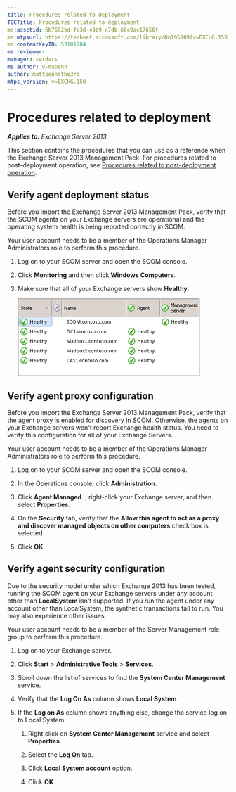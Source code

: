 ```yaml
---
title: Procedures related to deployment
TOCTitle: Procedures related to deployment
ms:assetid: 6b7682bd-fe3d-43b9-a7db-66c0ac17656f
ms:mtpsurl: https://technet.microsoft.com/library/Dn195909(v=EXCHG.150)
ms:contentKeyID: 53181784
ms.reviewer: 
manager: serdars
ms.author: v-mapenn
author: mattpennathe3rd
mtps_version: v=EXCHG.150
---
```


# Procedures related to deployment

_**Applies to:** Exchange Server 2013_

This section contains the procedures that you can use as a reference when the Exchange Server 2013 Management Pack. For procedures related to post-deployment operation, see [Procedures related to post-deployment operation](procedures-related-to-post-deployment-operation.md).

## Verify agent deployment status

Before you import the Exchange Server 2013 Management Pack, verify that the SCOM agents on your Exchange servers are operational and the operating system health is being reported correctly in SCOM.

Your user account needs to be a member of the Operations Manager Administrators role to perform this procedure.

1. Log on to your SCOM server and open the SCOM console.

2. Click **Monitoring** and then click **Windows Computers**.

3. Make sure that all of your Exchange servers show **Healthy**.

   ![Healthy agents in SCOM console](images/Dn195909.7d1ff0bb-419e-40dc-babf-5fa2fb7229a8(EXCHG.150).png "Healthy agents in SCOM console")

## Verify agent proxy configuration

Before you import the Exchange Server 2013 Management Pack, verify that the agent proxy is enabled for discovery in SCOM. Otherwise, the agents on your Exchange servers won't report Exchange health status. You need to verify this configuration for all of your Exchange Servers.

Your user account needs to be a member of the Operations Manager Administrators role to perform this procedure.

1. Log on to your SCOM server and open the SCOM console.

2. In the Operations console, click **Administration**.

3. Click **Agent Managed**. , right-click your Exchange server, and then select **Properties**.

4. On the **Security** tab, verify that the **Allow this agent to act as a proxy and discover managed objects on other computers** check box is selected.

5. Click **OK**.

## Verify agent security configuration

Due to the security model under which Exchange 2013 has been tested, running the SCOM agent on your Exchange servers under any account other than **LocalSystem** isn't supported. If you run the agent under any account other than LocalSystem, the synthetic transactions fail to run. You may also experience other issues.

Your user account needs to be a member of the Server Management role group to perform this procedure.

1. Log on to your Exchange server.

2. Click **Start** \> **Administrative Tools** \> **Services**.

3. Scroll down the list of services to find the **System Center Management** service.

4. Verify that the **Log On As** column shows **Local System**.

5. If the **Log on As** column shows anything else, change the service log on to Local System.

   1. Right click on **System Center Management** service and select **Properties**.

   2. Select the **Log On** tab.

   3. Click **Local System account** option.

   4. Click **OK**.
